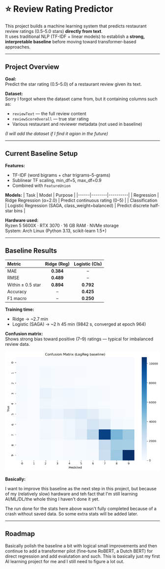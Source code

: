 # ⭐ Review Rating Predictor

This project builds a machine learning system that predicts restaurant review ratings (0.5–5.0 stars) **directly from text**.  
It uses traditional NLP (TF-IDF + linear models) to establish a **strong, interpretable baseline** before moving toward transformer-based approaches.

---

## Project Overview

**Goal:**  
Predict the star rating (0.5–5.0) of a restaurant review given its text.

**Dataset:**  
Sorry I forgot where the dataset came from, but it containing columns such as:
- `reviewText` — the full review content  
- `reviewScoreOverall` — true star rating  
- Various restaurant and reviewer metadata (not used in baseline)

*(I will add the dataset if I find it agian in the future)*

---

## Current Baseline Setup

**Features:**
- TF-IDF (word bigrams + char trigrams–5-grams)
- Sublinear TF scaling, min_df=5, max_df=0.9  
- Combined with `FeatureUnion`

**Models:**
| Task | Model | Purpose |
|------|--------|----------|
| Regression | Ridge Regression (α=2.0) | Predict continuous rating (0–5) |
| Classification | Logistic Regression (SAGA, class_weight=balanced) | Predict discrete half-star bins |

**Hardware used:**  
Ryzen 5 5600X · RTX 3070 · 16 GB RAM · NVMe storage  
System: Arch Linux (Python 3.13, scikit-learn 1.5+)

---

## Baseline Results

| Metric | Ridge (Reg) | Logistic (Cls) |
|:--------|:-------------:|:---------------:|
| MAE | **0.384** | – |
| RMSE | **0.489** | – |
| Within ± 0.5 star | **0.894** | **0.792** |
| Accuracy | – | **0.425** |
| F1 macro | – | **0.250** |

**Training time:**  
- Ridge → ~2.7 min  
- Logistic (SAGA) → ~2 h 45 min (9842 s, converged at epoch 964)

**Confusion matrix:**  
Shows strong bias toward positive (7–9) ratings — typical for imbalanced review data.

![Confusion Matrix](confusion-matrix.png)

**Basically:**

I want to improve this baseline as the next step in this project, but because of my (relatively slow) hardware and teh fact that I'm still learning AI/ML/DL/the whole thing I haven't done it yet.

The run done for the stats here above wasn't fully completed because of a crash without saved data. So some extra stats will be added later.

---

## Roadmap

Basically polish the baseline a bit with logical small improvements and then continue to add a transformer pilot (fine-tune RoBERT, a Dutch BERT) for direct regression and add evalutation and such. This is basically just my first AI learning project for me and I still need to figure a lot out.

